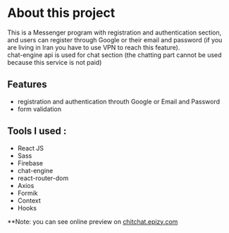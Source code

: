 # About this project
This is a Messenger program with registration and authentication section, and users can register through Google or their email and password (if you are living in Iran you have to use VPN to reach this feature).\
chat-engine api is used for chat section (the chatting part cannot be used because this service is not paid)

## Features
- registration and authentication throuth Google or Email and Password
- form validation

## Tools I used : 
- React JS
- Sass
- Firebase
- chat-engine
- react-router-dom
- Axios
- Formik
- Context
- Hooks

**Note: you can see online preview on [chitchat.epizy.com](http://chitchat.epizy.com/signup)
